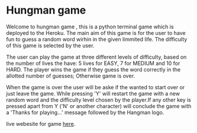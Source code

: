 # Hungman game 
Welcome to hungman game , this is a python terminal game which is deployed to the Heroku. The main aim of this game is for the user to have fun to guess a random word wirhin in the given limmited life. The difficulty of this game is selected by the user.

The user can play the game at three different levels of difficulty, based on the number of lives the have: 5 lives for EASY, 7 for MEDIUM and 10 for HARD. The player wins the game if they guess the word correctly in the allotted number of guesses; Otherwise game is over.

When the game is over the user will be aske if the wanted to start over or just leave the game.  While pressing 'Y' will restart the game with a new random word and the difficulty level chosen by the player.If any other key is pressed apart from Y ('N' or another character) will conclude the game with a 'Thanks for playing...' message followed by the Hangman logo.

live webesite for game [here](https://hungman-1.herokuapp.com/).